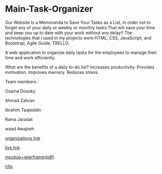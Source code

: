 # Main-Task-Organizer

Our Website Is a Memoranda to Save Your Tasks as a List, in order not to forget any of your daily or weekly or monthly tasks.That will save your time and keep you up to date with your work without any delay!! The technologies that I used in my projects were HTML, CSS, JavaScript, and Bootstrap, Agile Guide, TRELLO.

A web application to organize daily tasks for the employees to manage their time and work efficiently.

What are the benefits of a daily to-do list?
Increases productivity. 
Provides motivation. 
Improves memory. 
Reduces stress. 


Team members :

Osama Dosoky

Ahmad Zahran

Ibrahim Taqieddin

Rama Jaradat

waad Awajneh


[organizations link](https://task-organizer.github.io/Main-Task-Organizer/)

[live link](https://osamadasooky.github.io/Task-Organizer/)

[mockup+wierframe(pdf)](https://github.com/OsamaDasooky/Task-Organizer/files/9438602/task-organizaer_1.pdf)

[trllo](https://trello.com/b/YStX5fIr/project)
